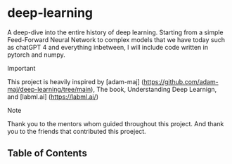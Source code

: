 # deep-learning

A deep-dive into the entire history of deep learning. Starting from a simple Feed-Forward Neural Network to complex models that we have today such as chatGPT 4 and everything inbetween, I will include code written in pytorch and numpy. 

> [!Important] 
> 
> This project is heavily inspired by [adam-maj] (https://github.com/adam-maj/deep-learning/tree/main), The book, Understanding Deep Learnign, and [labml.ai] (https://labml.ai/)

> [!NOTE]
> Thank you to the mentors whom guided throughout this project. And thank you to the friends that contributed this proeject. 

## Table of Contents 